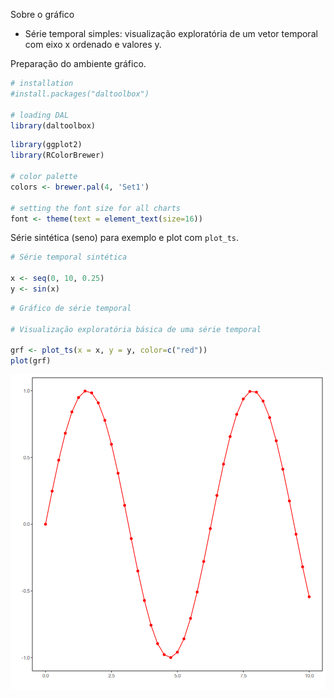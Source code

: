 Sobre o gráfico
- Série temporal simples: visualização exploratória de um vetor temporal com eixo x ordenado e valores y.

Preparação do ambiente gráfico.

``` r
# installation 
#install.packages("daltoolbox")

# loading DAL
library(daltoolbox) 
```


``` r
library(ggplot2)
library(RColorBrewer)

# color palette
colors <- brewer.pal(4, 'Set1')

# setting the font size for all charts
font <- theme(text = element_text(size=16))
```

Série sintética (seno) para exemplo e plot com `plot_ts`.

``` r
# Série temporal sintética

x <- seq(0, 10, 0.25)
y <- sin(x)
```


``` r
# Gráfico de série temporal

# Visualização exploratória básica de uma série temporal

grf <- plot_ts(x = x, y = y, color=c("red"))
plot(grf)
```

![plot of chunk unnamed-chunk-4](fig/grf_ts/unnamed-chunk-4-1.png)
